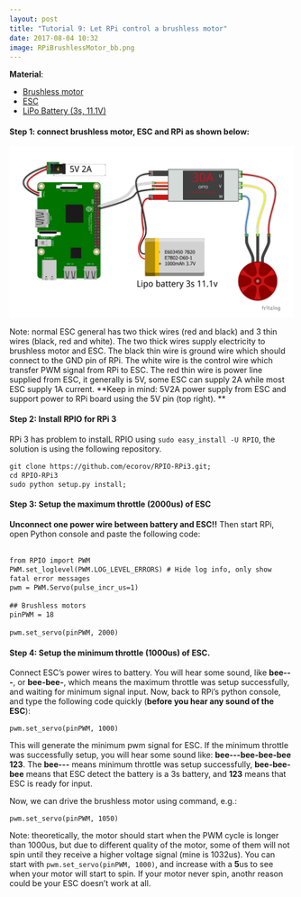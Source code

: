 ```yaml
---
layout: post
title: "Tutorial 9: Let RPi control a brushless motor"
date: 2017-08-04 10:32
image: RPiBrushlessMotor_bb.png
---
```



**Material**: 

 * [Brushless motor](https://www.banggood.com/Wholesale-XXD-A2212-KV1000-Brushless-Motor-H363-For-RC-Airplane-Quadcopter-p-57432.html)
 * [ESC ](https://www.banggood.com/Wholesale-XXD-HW30A-30A-Brushless-Motor-ESC-For-Airplane-Quadcopter-p-50621.html?rmmds=detail-left-hotproducts)
 * [LiPo Battery (3s, 11.1V)](http://www.ebay.com/bhp/3s-lipo-battery)



#### Step 1: connect brushless motor, ESC and RPi as shown below:

![](/images/RPiBrushlessMotor_bb.png)

Note: normal ESC general has two thick wires (red and black) and 3 thin wires (black, red and white).  The two thick wires supply electricity to brushless motor and ESC. The black thin wire is ground wire which should connect to the GND pin of RPi. The white wire is the control wire which transfer PWM signal from RPi to ESC. The red thin wire is power line supplied from ESC, it generally is 5V, some ESC can supply 2A while most ESC supply 1A current. **Keep in mind: 5V2A power supply from ESC and support power to RPi board using the 5V pin (top right). **


#### Step 2: Install RPIO for RPi 3

RPi 3 has problem to instalL RPIO using `sudo easy_install -U RPIO`, the solution is using the following repository.

~~~
git clone https://github.com/ecorov/RPIO-RPi3.git; 
cd RPIO-RPi3
sudo python setup.py install;
~~~


#### Step 3:  Setup the maximum throttle (2000us) of ESC

**Unconnect one power wire between battery and ESC!!** Then start RPi, open Python console and paste the following code:


~~~

from RPIO import PWM 
PWM.set_loglevel(PWM.LOG_LEVEL_ERRORS) # Hide log info, only show fatal error messages
pwm = PWM.Servo(pulse_incr_us=1)

## Brushless motors
pinPWM = 18

pwm.set_servo(pinPWM, 2000)

~~~


#### Step 4:  Setup the minimum throttle (1000us) of ESC. 

Connect ESC’s power wires to battery. You will hear some sound, like **bee---**, or **bee-bee-**, which means the maximum throttle was setup successfully, and waiting for minimum signal input. Now, back to RPi’s python console, and type the following code quickly (**before you hear any sound of the ESC**):


~~~
pwm.set_servo(pinPWM, 1000)
~~~

This will generate the minimum pwm signal for ESC. If the minimum throttle was successfully setup, you will hear some sound like: **bee---bee-bee-bee 123**. The **bee---** means minimum throttle was setup successfully, **bee-bee-bee** means that ESC detect the battery is a 3s battery, and **123** means that ESC is ready for input.


Now, we can drive the brushless motor using command, e.g.:

~~~
pwm.set_servo(pinPWM, 1050)
~~~


Note: theoretically, the motor should start when the PWM cycle is longer than 1000us, but due to different quality of the motor, some of them will not spin until they receive a higher voltage signal (mine is 1032us). You can start with `pwm.set_servo(pinPWM, 1000)`, and increase with a **5**us to see when your motor will start to spin. If your motor never  spin, anothr reason could be your ESC doesn’t work at all. 
